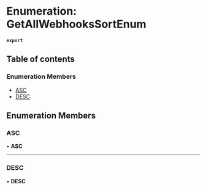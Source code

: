 # Enumeration: GetAllWebhooksSortEnum

**`export`**

## Table of contents

### Enumeration Members

- [ASC](GetAllWebhooksSortEnum.md#asc)
- [DESC](GetAllWebhooksSortEnum.md#desc)

## Enumeration Members

### <a id="asc" name="asc"></a> ASC

• **ASC**

___

### <a id="desc" name="desc"></a> DESC

• **DESC**
